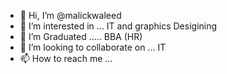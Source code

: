- 👋 Hi, I’m @malickwaleed
- 👀 I’m interested in ... IT and graphics Desigining
- 🌱 I’m Graduated ..... BBA (HR) 
- 💞️ I’m looking to collaborate on ... IT
- 📫 How to reach me ...

<!---
malickwaleed/malickwaleed is a ✨ special ✨ repository because its `README.md` (this file) appears on your GitHub profile.
You can click the Preview link to take a look at your changes.
--->
